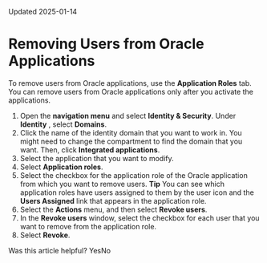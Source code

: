 Updated 2025-01-14
# Removing Users from Oracle Applications
To remove users from Oracle applications, use the **Application Roles** tab. You can remove users from Oracle applications only after you activate the applications.
  1. Open the **navigation menu** and select **Identity & Security**. Under **Identity** , select **Domains**. 
  2. Click the name of the identity domain that you want to work in. You might need to change the compartment to find the domain that you want. Then, click **Integrated applications**. 
  3. Select the application that you want to modify.
  4. Select **Application roles**.
  5. Select the checkbox for the application role of the Oracle application from which you want to remove users.
**Tip** You can see which application roles have users assigned to them by the user icon and the **Users Assigned** link that appears in the application role.
  6. Select the **Actions** menu, and then select **Revoke users**.
  7. In the **Revoke users** window, select the checkbox for each user that you want to remove from the application role.
  8. Select **Revoke**.


Was this article helpful?
YesNo

